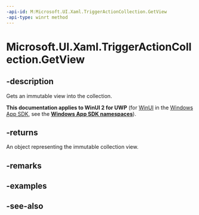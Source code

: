 ```yaml
---
-api-id: M:Microsoft.UI.Xaml.TriggerActionCollection.GetView
-api-type: winrt method
---
```


<!-- Method syntax
public Windows.Foundation.Collections.IVectorView<Windows.UI.Xaml.TriggerAction> GetView()
-->

# Microsoft.UI.Xaml.TriggerActionCollection.GetView

## -description
Gets an immutable view into the collection.

**This documentation applies to WinUI 2 for UWP** (for [WinUI](/windows/apps/winui/winui3/) in the [Windows App SDK](/windows/apps/windows-app-sdk/), see the **[Windows App SDK namespaces](/windows/windows-app-sdk/api/winrt/)**).

## -returns
An object representing the immutable collection view.

## -remarks

## -examples

## -see-also
